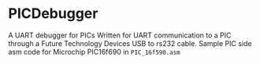 # PICDebugger
 A UART debugger for PICs
 Written for UART communication to a PIC through a Future Technology Devices USB to rs232 cable.
 Sample PIC side asm code for Microchip PIC16f690 in `PIC_16f590.asm`
